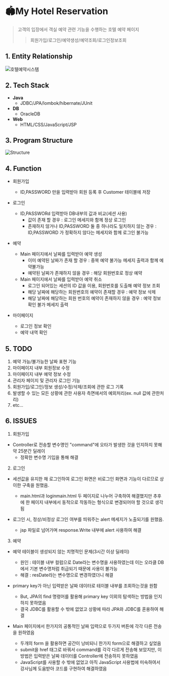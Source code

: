 # 🏟My Hotel Reservation
> 고객의 입장에서 객실 예약 관련 기능을 수행하는 호텔 예약 페이지
>> 회원가입/로그인/예약생성/예약조회/로그인정보조회


## 1. Entity Relationship

![호텔예약시스템](https://user-images.githubusercontent.com/57335699/132653026-68a04107-a4ee-4e2f-9fdf-ef5ce867ee40.PNG)

## 2. Tech Stack

* **Java**
  * JDBC/JPA/lombok/hibernate/JUnit
* **DB**
  * OracleDB
* **Web**
  * HTML/CSS/JavaScript/JSP

## 3. Program Structure

![Structure](https://user-images.githubusercontent.com/57335699/132658530-ec9f10b4-449c-4f22-8f90-c41f78c698f4.PNG)

## 4. Function
* 회원가입
  * ID,PASSWORD 만을 입력받아 회원 등록 후 Customer 테이블에 저장

* 로그인
  * ID,PASSWORd 입력받아 DB내부의 값과 비교(세션 사용)
    * 값이 존재 할 경우 : 로그인 메세지와 함께 정상 로그인
    * 존재하지 않거나 ID,PASSWORD 둘 중 하나라도 일치하지 않는 경우 : ID,PASSWORD 가 정확하지 않다는 메세지와 함께 로그인 불가능

* 예약
  * Main 페이지에서 날짜를 입력받아 예약 생성
    * 이미 예약된 날짜가 존재 할 경우 : 중복 예약 불가능 메세지 출력과 함께 예약불가능
    * 예약된 날짜가 존재하지 않을 경우 : 해당 회원번호로 정상 예약
  * Main 페이지에서 날짜를 입력받아 예약 취소
    * 로그인 되어있는 세션의 ID 값을 이용, 회원번호를 도출해 예약 정보 조회
    * 해당 날짜에 해당하는 회원번호의 예약이 존재할 경우 : 예약 정보 삭제
    * 해당 날짜에 해당하는 회원 번호의 예약이 존재하지 않을 경우 : 예약 정보 확인 불가 메세지 출력

* 마이페이지
   * 로그인 정보 확인
   * 예약 내역 확인

## 5. TODO

1) 예약 가능/불가능한 날짜 표현 기능
2) 마이페이지 내부 회원정보 수정
3) 마이페이지 내부 예약 정보 수정
4) 관리자 페이지 및 관리자 로그인 기능
5) 회원가입/로그인/정보 생성/수정/삭제/조회에 관한 로그 기록 
6) 발생할 수 있는 모든 상황에 관한 사용자 측면에서의 예외처리(ex. null 값에 관한처리)
7) etc...

## 6. ISSUES

1. 회원가입

 * Controller로 전송할 변수명인 "command"에 오타가 발생한 것을 인지하지 못해 약 25분간 딜레이
    * 정확한 변수명 기입을 통해 해결
  
2. 로그인

 * 세션값을 유지한 채 로그인하여 로그인 화면은 비로그인 화면과 기능이 다르므로 상이한 구축을 원했음.
    * main.html과 loginmain.html 두 페이지로 나누어 구축하여 해결했지만 추후에 한 페이지 내부에서 동적으로
  작동하는 형식으로 변경되어야 할 것으로 생각됨
  
 * 로그인 시, 정상/비정상 로그인 여부를 띄워주는 alert 메세지가 노출되기를 원했음.
    * jsp 파일로 넘어가며 response.Write 내부에 alert 사용하여 해결
 
3. 예약

 * 예약 테이블이 생성되지 않는 치명적인 문제(3시간 이상 딜레이)
    * 원인 : 테이블 내부 컬럼으로 Date라는 변수명을 사용하였는데 이는 오라클 DB에서 기본 변수명처럼 취급되기 때문에 사용이 불가능
    * 해결 : resDate라는 변수명으로 변경하였더니 해결
  
 * primary key가 아닌 입력받은 날짜 데이터로 테이블 내부를 조회하는것을 원함
    * But, JPA의 find 명령어를 활용해 primary key 이외의 탐색하는 방법을 인지하지 못하였음
    * 결국 JDBC를 활용할 수 밖에 없었고 상황에 따라 JPA와 JDBC를 혼용하여 해결
  
 * Main 페이지에서 한가지의 공통적인 날짜 입력으로 두가지 버튼에 각각 다른 전송을 원하였음
    * 두개의 form 을 활용하면 공간이 낭비되니 한가지 form으로 해결하고 싶었음
    * submit을 href 태그로 바꿔서 command를 각각 다르게 전송해 보았지만, 이 방법은 입력받은
  날짜 데이터를 Controller에 전송하지 못하였음
    * JavaScript를 사용할 수 밖에 없었고 아직 JavaScript 사용법에 미숙하여서 강사님께 도움받아
  코드를 구현하여 해결하였음
